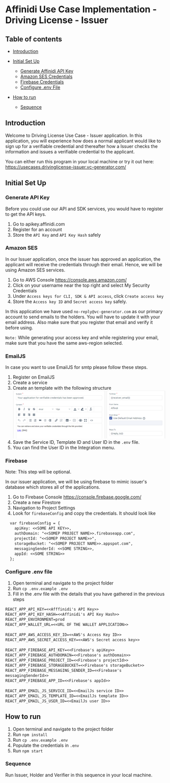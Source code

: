 # Affinidi Use Case Implementation - Driving License - Issuer

## Table of contents

- [Introduction](#introduction)
- [Initial Set Up](#how-to-setup)

  - [Generate Affinidi API Key](#generate-api-key)
  - [Amazon SES Credentials](#amazon-ses)
  - [Firebase Credentials](#firebase)
  - [Configure .env File](#configure-.env-file)

- [How to run](#how-to-run)
  - [Sequence](#sequence)

## Introduction

Welcome to Driving License Use Case - Issuer application. In this application, you will experience how does a normal applicant would like to sign up for a verifiable credential and thereafter how a Issuer checks the information and issues a verifiable credential to the applicant.

You can either run this program in your local machine or try it out here: https://usecases.drivinglicense-issuer.vc-generator.com/

## Initial Set Up

### Generate API Key

Before you could use our API and SDK services, you would have to register to get the API keys.

1. Go to apikey.affinidi.com
2. Register for an account
3. Store the `API Key` and `API Key Hash` safely

### Amazon SES

In our Issuer application, once the issuer has approved an application, the applicant will receive the credentials through their email. Hence, we will be using Amazon SES services.

1. Go to AWS Console https://console.aws.amazon.com/
2. Click on your username near the top right and select My Security Credentials
3. Under `Access keys for CLI, SDK & API access`, click `Create access key`
4. Store the `Access key ID` and `Secret access key` safely.

In this application we have used `no-reply@vc-generator.com` as our primary account to send emails to the holders. You will have to update it with your email address. Also make sure that you register that email and verify it before using. 

`Note:` While generating your access key and while registering your email, make sure that you have the same aws-region selected.

### EmailJS 

In case you want to use EmailJS for smtp please follow these steps.
1. Register on EmailJS
2. Create a service
3. Create an template with the following structure
![Alt text](public/emailjs.PNG?raw=true "Title")
4. Save the Service ID, Template ID and User ID in the `.env` file.
5. You can find the User ID in the Integration menu.


### Firebase

Note: This step will be optional.

In our issuer application, we will be using firebase to mimic issuer's database which stores all of the applications.

1. Go to Firebase Console https://console.firebase.google.com/
2. Create a new Firestore
3. Navigation to Project Settings
4. Look for `firebaseConfig` and copy the credentials. It should look like

```
  var firebaseConfig = {
    apiKey: <<SOME API KEY>>,
    authDomain: "<<SOMEP PROJECT NAME>>.firebaseapp.com",
    projectId: "<<SOMEP PROJECT NAME>>",
    storageBucket: "<<SOMEP PROJECT NAME>>.appspot.com",
    messagingSenderId: <<SOME STRING>>,
    appId: <<SOME STRING>>
  };
```

### Configure .env file

1. Open terminal and navigate to the project folder
2. Run `cp .env.example .env`
3. Fill in the .env file with the details that you have gathered in the previous steps

```
REACT_APP_API_KEY=<<Afffinidi's API Key>>
REACT_APP_API_KEY_HASH=<<Affinidi's API Key Hash>>
REACT_APP_ENVIRONMENT=prod
REACT_APP_WALLET_URL=<<URL OF THE WALLET APPLICATION>>

REACT_APP_AWS_ACCESS_KEY_ID=<<AWS's Access Key ID>>
REACT_APP_AWS_SECRET_ACCESS_KEY=<<AWS's Secret access key>>

REACT_APP_FIREBASE_API_KEY=<<Firebase's apiKey>>
REACT_APP_FIREBASE_AUTHDOMAIN=<<Firebase's authDomain>>
REACT_APP_FIREBASE_PROJECT_ID=<<Firebase's projectId>>
REACT_APP_FIREBASE_STORAGEBUCKET=<<Firebase's storageBucket>>
REACT_APP_FIREBASE_MESSAGING_SENDER_ID=<<Firebase's messagingSenderId>>
REACT_APP_FIREBASE_APP_ID=<<Firebase's appId>>

REACT_APP_EMAIL_JS_SERVICE_ID=<<EmailJs service ID>>
REACT_APP_EMAIL_JS_TEMPLATE_ID=<<EmailJs template ID>>
REACT_APP_EMAIL_JS_USER_ID=<<EmailJs user ID>>
```

## How to run

1. Open terminal and navigate to the project folder
2. Run `npm install`
3. Run `cp .env.example .env`
4. Populate the credentials in `.env`
5. Run `npm start`

### Sequence

Run Issuer, Holder and Verifier in this sequence in your local machine.

